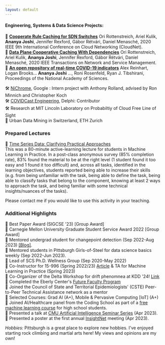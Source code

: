 ```yaml
--- 
layout: default
---
```


#### Engineering, Systems & Data Science Projects: 

📄 **[Cooperate Rule Caching for SDN Switches](https://ieeexplore.ieee.org/abstract/document/9335795/)** Ori Rottenstreich, Ariel Kulik, **Ananya Joshi**, Jennifer Rexford, Gábor Rétvári, Daniel Menasché, 2020 IEEE 9th International Conference on Cloud Networking (CloudNet).  
📄 **[Data Plane Cooperative Caching With Dependencies](https://ieeexplore.ieee.org/abstract/document/9632694)** Ori Rottenstreich, Ariel Kulik, **Ananya Joshi**, Jennifer Rexford, Gábor Rétvári, Daniel Menasché, 2020 IEEE Transactions on Network and Service Management.  
📄 **[An open repository of real-time COVID-19 indicators](https://www.pnas.org/doi/abs/10.1073/pnas.2111452118)** Alex Reinhart, Logan Brooks... **Ananya Joshi** ..., Roni Rosenfeld, Ryan J. Tibshirani, Proceedings of the National Academy of Sciences.  

🛠️ [NiChrome](https://github.com/u-root/NiChrome), Google : Intern project with Anthony Rolland, advised by Ron Minnich and Christopher Koch    
🛠️ [COVIDCast Engineering](https://www.pnas.org/doi/10.1073/pnas.2111452118), Delphi: Contributor    
🛠️ Research at MIT Lincoln Laboratory on Probabiltiy of Cloud Free Line of Sight    
📄 Urban Data Mining in Switzerland, ETH Zurich    

### Prepared Lectures 
📕 [Time Series Data: Clarifying Practical Approaches](https://drive.google.com/file/d/1q3MddboM3Ckm0YLZSJEvVksm6AS4go0J/view?usp=sharing) <br>
This was a 80-minute active-learning lecture for students in Machine Learning in Practice. In a post-class anonymous survey (85% completion rate), 83% found the material to be at the right level (1 student found it too easy and 1 found it too difficult) and, across all tasks, identified in the learning objectives, students reported being able to increase their skills (e.g. from being unfamiliar with the task, being able to define the task, being able to classify tasks that belong to the component, knowing at least 2 ways to approach the task, and being familiar with some technical insights/nuances of the tasks).

Please contact me if you would like to use this activity in your teaching. 

### Additional Highlights
🌟 Best Paper Award (SIGCSE '23) [Group Award]  
🌟 Carnegie Mellon University Graduate Student Service Award 2022 [Group Award]  
🌟 Mentored undergrad student for changepoint detection (Sep 2022-Aug 2023) <a href="https://delphi.cmu.edu/blog/2023/12/20/exploratory-analysis-identifying-changing-variant-behavior-during-a-pandemic/" class="link-primary">[Blog]</a>.    
🌟 Mentored students in Pittsburgh Girls-of-Steel for data science basics weekly (Sep 2022-Jun 2023).    
🌟 Lead of SCS Ph.D. Wellness Group (Sep 2020-May 2022)  
🌟 Co-Instructor for 15-996 (Spring 2022/23) [Article](https://magazine.cs.cmu.edu/creating-a-jedi-mindset) & TA for Machine Learning in Practice (Spring 2023)  
🌟 Co-Organizer of the Delta Workshop for drift phenomnea at KDD '24! [Link](https://aiimlab.org/events/KDD_2024_Discovering_Drift_Phenomena_in_Evolving_Landscape.html)   
🌟 Completed the Eberly Center's [Future Faculty Program](https://drive.google.com/drive/folders/1Gpn3lKipagcTaLgiChta_YRaVf2oW5LF?usp=sharing)  
🌟 Joined the Council of State and Territorial Epidemiologists' (CSTE) Peer-to-Peer Technical Assistance network as a mentor  
🌟 Selected Courses: Grad AI (A+), Mobile & Pervasive Computing [IoT] (A+)   
🌟 Joined AI/Healthcare panel from the Coding School as part of a [free machine learning course](https://the-cs.org/train-course) for high school students.    
🌟 Presented a talk at [CMU Artificial Intelligence Seminar Series](https://www.cs.cmu.edu/~aiseminar/) (Apr 2023).  
🌟 Presented a poster at the first annual [InsightNet](https://insightnet.us/insight-net-annual-meeting-2024/) meeting (Apr 2023).  

*Hobbies:* Pittsburgh is a great place to explore new hobbies. I've enjoyed starting rock climbing and martial arts here!
My views and opinions are my own!






